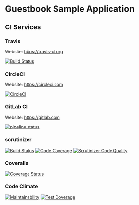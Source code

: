 # Guestbook Sample Application

## CI Services

### Travis

Website: https://travis-ci.org

[![Build Status](https://travis-ci.org/markuspoerschke/guestbook.svg?branch=master)](https://travis-ci.org/markuspoerschke/guestbook)

### CircleCI

Website: https://circleci.com

[![CircleCI](https://circleci.com/gh/markuspoerschke/guestbook.svg?style=svg)](https://circleci.com/gh/markuspoerschke/guestbook)

### GitLab CI

Website: https://gitlab.com

[![pipeline status](https://gitlab.com/markuspoerschke/guestbook/badges/master/pipeline.svg)](https://gitlab.com/markuspoerschke/guestbook/commits/master)

### scrutinizer

[![Build Status](https://scrutinizer-ci.com/g/markuspoerschke/guestbook/badges/build.png?b=master)](https://scrutinizer-ci.com/g/markuspoerschke/guestbook/build-status/master)
[![Code Coverage](https://scrutinizer-ci.com/g/markuspoerschke/guestbook/badges/coverage.png?b=master)](https://scrutinizer-ci.com/g/markuspoerschke/guestbook/?branch=master)
[![Scrutinizer Code Quality](https://scrutinizer-ci.com/g/markuspoerschke/guestbook/badges/quality-score.png?b=master)](https://scrutinizer-ci.com/g/markuspoerschke/guestbook/?branch=master)

### Coveralls

[![Coverage Status](https://coveralls.io/repos/github/markuspoerschke/guestbook/badge.svg?branch=master)](https://coveralls.io/github/markuspoerschke/guestbook?branch=master)

### Code Climate

[![Maintainability](https://api.codeclimate.com/v1/badges/e88ad42098c513d3fb2d/maintainability)](https://codeclimate.com/github/markuspoerschke/guestbook/maintainability)
[![Test Coverage](https://api.codeclimate.com/v1/badges/e88ad42098c513d3fb2d/test_coverage)](https://codeclimate.com/github/markuspoerschke/guestbook/test_coverage)
